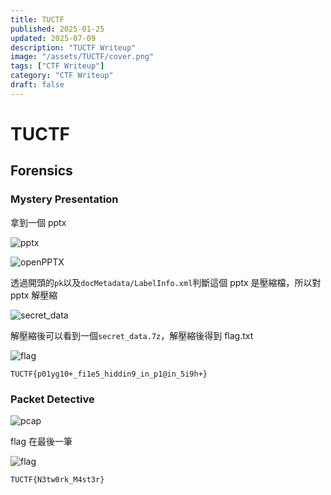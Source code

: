 ```yaml
---
title: TUCTF
published: 2025-01-25
updated: 2025-07-09
description: "TUCTF Writeup"
image: "/assets/TUCTF/cover.png"
tags: ["CTF Writeup"]
category: "CTF Writeup"
draft: false
---
```


# TUCTF

## Forensics

### Mystery Presentation

拿到一個 pptx

![pptx](/assets/TUCTF/MysteryPresentation/image-1.png)

![openPPTX](/assets/TUCTF/MysteryPresentation/image.png)

透過開頭的`pk`以及`docMetadata/LabelInfo.xml`判斷這個 pptx 是壓縮檔，所以對 pptx 解壓縮

![secret_data](/assets/TUCTF/MysteryPresentation/image-2.png)

解壓縮後可以看到一個`secret_data.7z`，解壓縮後得到 flag.txt

![flag](/assets/TUCTF/MysteryPresentation/image-3.png)

```
TUCTF{p01yg10+_fi1e5_hiddin9_in_p1@in_5i9h+}
```

### Packet Detective

![pcap](/assets/TUCTF/PacketDetective/image.png)

flag 在最後一筆

![flag](/assets/TUCTF/PacketDetective/image-1.png)

```
TUCTF{N3tw0rk_M4st3r}
```
